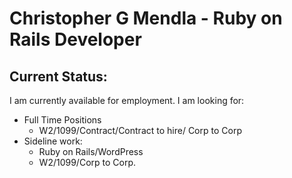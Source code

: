 # Christopher G Mendla - Ruby on Rails Developer

## Current Status:
I am currently available for employment. I am looking for:
* Full Time Positions
	* W2/1099/Contract/Contract to hire/ Corp to Corp
* Sideline work:
	* Ruby on Rails/WordPress
	* W2/1099/Corp to Corp. 

<!--
**cmendla/cmendla** is a ✨ _special_ ✨ repository because its `README.md` (this file) appears on your GitHub profile.

Here are some ideas to get you started:

- 🔭 I’m currently working on ...
- 🌱 I’m currently learning ...
- 👯 I’m looking to collaborate on ...
- 🤔 I’m looking for help with ...
- 💬 Ask me about ...
- 📫 How to reach me: ...
- 😄 Pronouns: ...
- ⚡ Fun fact: ...
-->
